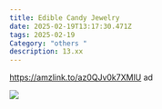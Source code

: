 ```yaml
---
title: Edible Candy Jewelry
date: 2025-02-19T13:17:30.471Z
tags: 2025-02-19
Category: "others "
description: 13.xx
---
```

<!--StartFragment-->

https://amzlink.to/az0QJv0k7XMlU ad

<!--EndFragment-->

![](https://m.media-amazon.com/images/I/71+vkvtgAtL._SL1500_.jpg)

<!--EndFragment-->